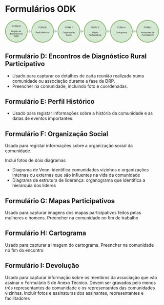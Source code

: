 # Formulários ODK

![](../.gitbook/assets/delim_com.png)

## Formulário D: Encontros de Diagnóstico Rural Participativo

* Usado para capturar os detalhes de cada reunião realizada numa comunidade ou associação durante a fase de DRP. 
* Preencher na comunidade, incluindo foto e coordenadas. 

## Formulário E: Perfil Histórico

* Usado para registar informações sobre a história da comunidade e as datas de eventos importantes. 

## Formulário F: Organização Social

Usado para registar informações sobre a organização social da comunidade.

Inclui fotos de dois diagramas:

* Diagrama de Venn: identifica comunidades vizinhos e organizações internas ou externas que são influentes na vida da comunidade
* Diagrama de estrutura de liderança: organograma que identifica a hierarquia dos lideres 

## Formulário G: Mapas Participativos

Usado para capturar imagens dos mapas participativos feitos pelas mulheres e homens. Preencher na comunidade no fim de trabalho

## Formulário H: Cartograma

Usado para capturar a imagem do cartograma. Preencher na comunidade no fim do encontro

## Formulário I: Devolução

Usado para capturar informação sobre os membros da associação que vão assinar o Formulário 5 de Anexo Técnico. Devem ser gravados pelo menos três representantes da comunidade e os representantes das comunidades vizinhas. Incluir fotos e assinaturas dos assinantes, representantes e facilitadores

